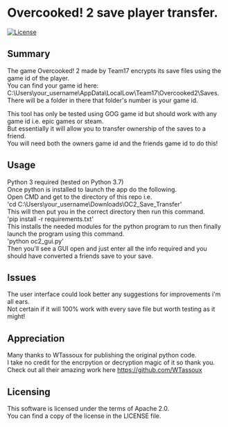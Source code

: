 # Overcooked! 2 save player transfer.
[![License](https://img.shields.io/badge/License-Apache%202.0-yellowgreen.svg)](https://opensource.org/licenses/Apache-2.0)  


## Summary
The game Overcooked! 2 made by Team17 encrypts its save files using the game id of the player.    
You can find your game id here: C:\Users\your_username\AppData\LocalLow\Team17\Overcooked2\Saves.  
There will be a folder in there that folder's number is your game id.


This tool has only be tested using GOG game id but should work with any game id i.e. epic games or steam.  
But essentially it will allow you to transfer ownership of the saves to a friend.  
You will need both the owners game id and the friends game id to do this!  

## Usage
Python 3 required (tested on Python 3.7)  
Once python is installed to launch the app do the following.  
Open CMD and get to the directory of this repo i.e.   
'cd C:\Users\your_username\Downloads\OC2_Save_Transfer'  
This will then put you in the correct directory then run this command.  
'pip install -r requirements.txt'  
This installs the needed modules for the python program to run then finally launch the program using this command.  
'python oc2_gui.py'  
Then you'll see a GUI open and just enter all the info required and you should have converted a friends save to your save.  

## Issues
The user interface could look better any suggestions for improvements i'm all ears.  
Not certain if it will 100% work with every save file but worth testing as it might!  

## Appreciation
Many thanks to WTassoux for publishing the original python code.  
I take no credit for the encrpytion or decryption magic of it so thank you.  
Check out all their amazing work here https://github.com/WTassoux  


## Licensing
This software is licensed under the terms of Apache 2.0.  
You can find a copy of the license in the LICENSE file.  
